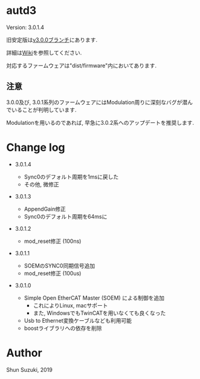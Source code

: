 # autd3 #

Version: 3.0.1.4

旧安定版は[v3.0.0ブランチ](https://github.com/shinolab/autd3-library-software/tree/v3.0.0)にあります.

詳細は[Wiki](https://github.com/shinolab/autd3-library-software/wiki)を参照してください.

対応するファームウェアは"dist/firmware"内においてあります.

## 注意 ##

3.0.0及び, 3.0.1系列のファームウェアにはModulation周りに深刻なバグが潜んでいることが判明しています.

Modulationを用いるのであれば, 早急に3.0.2系へのアップデートを推奨します.

# Change log

* 3.0.1.4
    * Sync0のデフォルト周期を1msに戻した
    * その他, 微修正

* 3.0.1.3
    * AppendGain修正
    * Sync0のデフォルト周期を64msに

* 3.0.1.2
    * mod_reset修正 (100ns)

* 3.0.1.1
    * SOEMのSYNC0同期信号追加
    * mod_reset修正 (100us)

* 3.0.1.0
    * Simple Open EtherCAT Master (SOEM) による制御を追加 
        * これによりLinux, macサポート
        * また, WindowsでもTwinCATを用いなくても良くなった
    * Usb to Ethernet変換ケーブルなども利用可能
    * boostライブラリへの依存を削除

# Author #

Shun Suzuki, 2019
